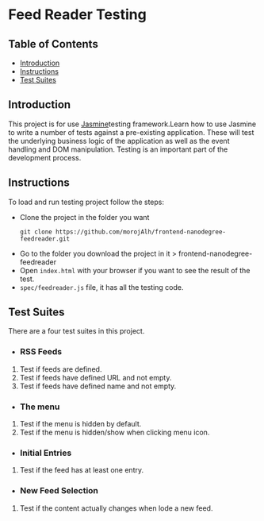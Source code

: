 # Feed Reader Testing

## Table of Contents
* [Introduction](#introduction)
* [Instructions](#instructions)
* [Test Suites](#test_suites)


## Introduction

This project is for use [Jasmine](https://jasmine.github.io)testing framework.Learn how to use Jasmine to write a number of tests against a pre-existing application. These will test the underlying business logic of the application as well as the event handling and DOM manipulation. Testing is an important part of the development process.

## Instructions

To load and run testing project follow the steps:
  - Clone the project in the folder you want
    ```
    git clone https://github.com/morojAlh/frontend-nanodegree-feedreader.git
    ```
  - Go to the folder you download the project in it > frontend-nanodegree-feedreader
  - Open `index.html` with your browser if you want to see the result of the test.
  - `spec/feedreader.js` file, it has all the testing code.

## Test Suites

There are a four test suites in this project.
* ### RSS Feeds
1. Test if feeds are defined.
2. Test if feeds have defined URL and not empty.
3. Test if feeds have defined name and not empty.

* ### The menu
1. Test if the menu is hidden by default.
2. Test if the menu is hidden/show when clicking menu icon.

* ### Initial Entries
1. Test if the feed has at least one entry.

* ### New Feed Selection
1. Test if the content actually changes when lode a new feed.
